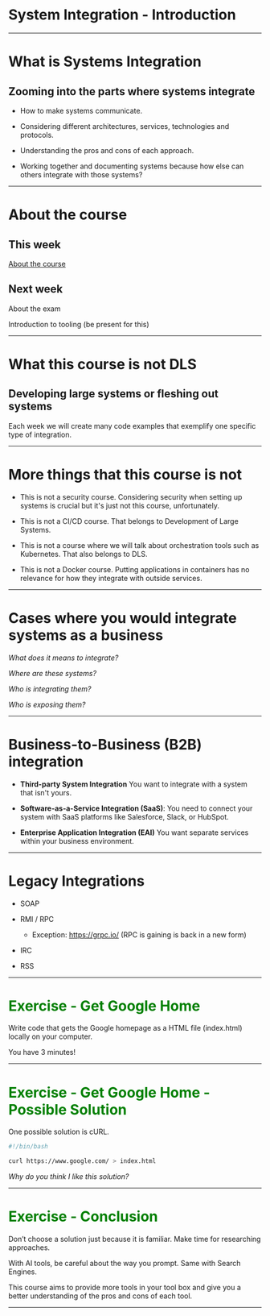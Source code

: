 <div class="title-card">
    <h1>System Integration - Introduction</h1>
</div>

---

# What is Systems Integration

## **Zooming into the parts where systems integrate**

* How to make systems communicate. 

* Considering different architectures, services, technologies and protocols.

* Understanding the pros and cons of each approach.

* Working together and documenting systems because how else can others integrate with those systems?


---

# About the course

## This week

[About the course](https://github.com/anderslatif/Kea_SOFT_System_Integration_2025_Spring/00._Meta_Course_Material/about_the_course.md)

## Next week

About the exam

Introduction to tooling (be present for this)


---

# What this course is not DLS

## Developing large systems or fleshing out systems

Each week we will create many code examples that exemplify one specific type of integration.

---

# More things that this course is not

* This is not a security course. Considering security when setting up systems is crucial but it's just not this course, unfortunately. 

* This is not a CI/CD course. That belongs to Development of Large Systems.

* This is not a course where we will talk about orchestration tools such as Kubernetes. That also belongs to DLS. 

* This is not a Docker course. Putting applications in containers has no relevance for how they integrate with outside services. 

---

# Cases where you would integrate systems as a business

*What does it means to integrate?*

*Where are these systems?* 

*Who is integrating them?* 

*Who is exposing them?*

---

# Business-to-Business (B2B) integration

* **Third-party System Integration** You want to integrate with a system that isn't yours.

* **Software-as-a-Service Integration (SaaS)**: You need to connect your system with SaaS platforms like Salesforce, Slack, or HubSpot.

* **Enterprise Application Integration (EAI)** You want separate services within your business environment.

---

# Legacy Integrations

* SOAP

* RMI / RPC

    - Exception: https://grpc.io/ (RPC is gaining is back in a new form)

* IRC

* RSS

---

<div class="exercise-card" style="color: green;">
    <h1>Exercise - Get Google Home</h1>
</div>

Write code that gets the Google homepage as a HTML file (index.html) locally on your computer. 

You have 3 minutes!

---

<div class="exercise-card" style="color: green;">
    <h1>Exercise - Get Google Home - Possible Solution</h1>
</div>

One possible solution is cURL. 

```bash 
#!/bin/bash

curl https://www.google.com/ > index.html
```

*Why do you think I like this solution?*

---

<div class="exercise-card" style="color: green;">
    <h1>Exercise - Conclusion</h1>
</div>

Don’t choose a solution just because it is familiar. Make time for researching approaches. 

With AI tools, be careful about the way you prompt. Same with Search Engines.

This course aims to provide more tools in your tool box and give you a better understanding of the pros and cons of each tool.

---
